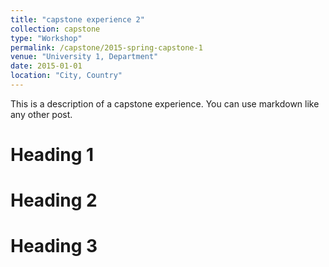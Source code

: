 ```yaml
---
title: "capstone experience 2"
collection: capstone
type: "Workshop"
permalink: /capstone/2015-spring-capstone-1
venue: "University 1, Department"
date: 2015-01-01
location: "City, Country"
---
```


This is a description of a capstone experience. You can use markdown like any other post.

Heading 1
======

Heading 2
======

Heading 3
======
